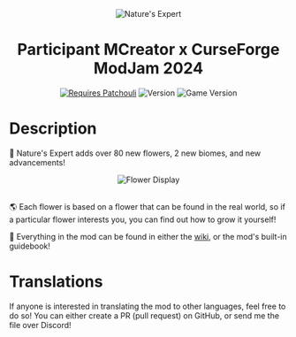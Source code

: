 <div align="center">
  <img src="https://media.forgecdn.net/attachments/description/1022493/description_f6ee6558-5dc3-413a-bba3-b8c75f5e7c07.png" alt="Nature's Expert">
  <h1><strong>Participant MCreator x CurseForge ModJam 2024</strong></h1>
  <span>
    <a href="https://www.curseforge.com/minecraft/mc-mods/patchouli" rel="nofollow"><img src="https://img.shields.io/badge/Requires%20Patchouli-orange?style=for-the-badge&logo=curseforge&labelColor=grey" alt="Requires Patchouli"></a>
    <img src="https://img.shields.io/curseforge/v/1022493?style=for-the-badge&logo=curseforge&labelColor=grey&color=orange" alt="Version">
    <img src="https://img.shields.io/curseforge/game-versions/1022493?style=for-the-badge&logo=curseforge&labelColor=grey&color=orange" alt="Game Version">
  </span>
</div>

# Description

🌹 Nature's Expert adds over 80 new flowers, 2 new biomes, and new advancements!

<div align="center">
  <img src="https://media.forgecdn.net/attachments/description/1022493/description_07f706ed-17a1-4cf9-bcde-8b53aa40cb8b.png" alt="Flower Display">
  <br>
  <br>
</div>

🌎 Each flower is based on a flower that can be found in the real world, so if a particular flower interests you, you can find out how to grow it yourself!

📖 Everything in the mod can be found in either the [wiki](https://github.com/lamaprogramer/NaturesExpertNeoforge/wiki), or the mod's built-in guidebook!

# Translations

If anyone is interested in translating the mod to other languages, feel free to do so! You can either create a PR (pull request) on GitHub, or send me the file over Discord!
